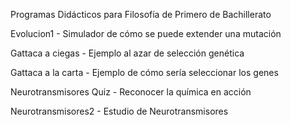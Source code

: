 Programas Didácticos para Filosofía de Primero de Bachillerato

Evolucion1 - Simulador de cómo se puede extender una mutación

Gattaca a ciegas - Ejemplo al azar de selección genética

Gattaca a la carta - Ejemplo de cómo sería seleccionar los genes

Neurotransmisores Quiz - Reconocer la química en acción

Neurotransmisores2 - Estudio de Neurotransmisores
